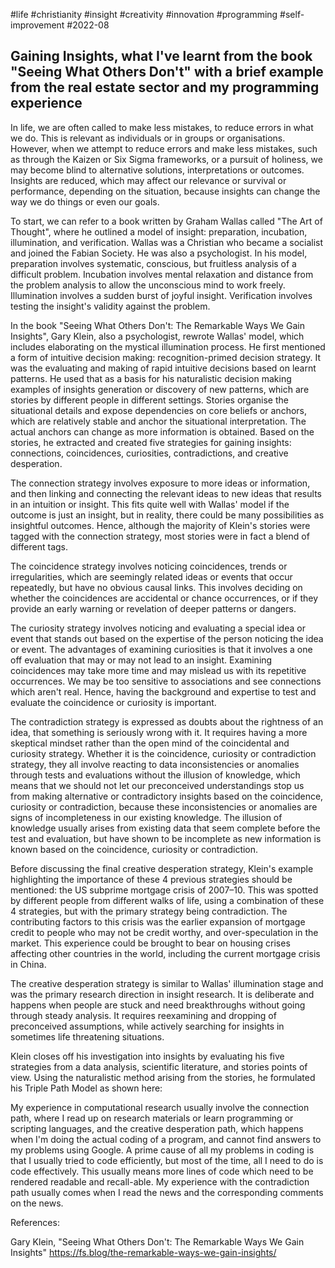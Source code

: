 #life
#christianity
#insight
#creativity
#innovation
#programming
#self-improvement
#2022-08

## Gaining Insights, what I've learnt from the book "Seeing What Others Don't" with a brief example from the real estate sector and my programming experience

In life, we are often called to make less mistakes, to reduce errors in what we do.  This is relevant as individuals or in groups or organisations.  However, when we attempt to reduce errors and make less mistakes, such as through the Kaizen or Six Sigma frameworks, or a pursuit of holiness, we may become blind to alternative solutions, interpretations or outcomes.  Insights are reduced, which may affect our relevance or survival or performance, depending on the situation, because insights can change the way we do things or even our goals.

To start, we can refer to a book written by Graham Wallas called "The Art of Thought", where he outlined a model of insight: preparation, incubation, illumination, and verification.  Wallas was a Christian who became a socialist and joined the Fabian Society.  He was also a psychologist.  In his model, preparation involves systematic, conscious, but fruitless analysis of a difficult problem.  Incubation involves mental relaxation and distance from the problem analysis to allow the unconscious mind to work freely.  Illumination involves a sudden burst of joyful insight.  Verification involves testing the insight's validity against the problem.

In the book "Seeing What Others Don't: The Remarkable Ways We Gain Insights", Gary Klein, also a psychologist, rewrote Wallas' model, which includes elaborating on the mystical illumination process.  He first mentioned a form of intuitive decision making: recognition-primed decision strategy.  It was the evaluating and making of rapid intuitive decisions based on learnt patterns.  He used that as a basis for his naturalistic decision making examples of insights generation or discovery of new patterns, which are stories by different people in different settings.  Stories organise the situational details and expose dependencies on core beliefs or anchors, which are relatively stable and anchor the situational interpretation.  The actual anchors can change as more information is obtained.  Based on the stories, he extracted and created five strategies for gaining insights: connections, coincidences, curiosities, contradictions, and creative desperation.

The connection strategy involves exposure to more ideas or information, and then linking and connecting the relevant ideas to new ideas that results in an intuition or insight.  This fits quite well with Wallas' model if the outcome is just an insight, but in reality, there could be many possibilities as insightful outcomes.  Hence, although the majority of Klein's stories were tagged with the connection strategy, most stories were in fact a blend of different tags.

The coincidence strategy involves noticing coincidences, trends or irregularities, which are seemingly related ideas or events that occur repeatedly, but have no obvious causal links.  This involves deciding on whether the coincidences are accidental or chance occurrences, or if they provide an early warning or revelation of deeper patterns or dangers.

The curiosity strategy involves noticing and evaluating a special idea or event that stands out based on the expertise of the person noticing the idea or event.  The advantages of examining curiosities is that it involves a one off evaluation that may or may not lead to an insight.  Examining coincidences may take more time and may mislead us with its repetitive occurrences.  We may be too sensitive to associations and see connections which aren't real.  Hence, having the background and expertise to test and evaluate the coincidence or curiosity is important.

The contradiction strategy is expressed as doubts about the rightness of an idea, that something is seriously wrong with it.  It requires having a more skeptical mindset rather than the open mind of the coincidental and curiosity strategy.  Whether it is the coincidence, curiosity or contradiction strategy, they all involve reacting to data inconsistencies or anomalies through tests and evaluations without the illusion of knowledge, which means that we should not let our preconceived understandings stop us from making alternative or contradictory insights based on the coincidence, curiosity or contradiction, because these inconsistencies or anomalies are signs of incompleteness in our existing knowledge.  The illusion of knowledge usually arises from existing data that seem complete before the test and evaluation, but have shown to be incomplete as new information is known based on the coincidence, curiosity or contradiction.

Before discussing the final creative desperation strategy, Klein's example highlighting the importance of these 4 previous strategies should be mentioned: the US subprime mortgage crisis of 2007–10.  This was spotted by different people from different walks of life, using a combination of these 4 strategies, but with the primary strategy being contradiction.  The contributing factors to this crisis was the earlier expansion of mortgage credit to people who may not be credit worthy, and over-speculation in the market.  This experience could be brought to bear on housing crises affecting other countries in the world, including the current mortgage crisis in China.

The creative desperation strategy is similar to Wallas' illumination stage and was the primary research direction in insight research.  It is deliberate and happens when people are stuck and need breakthroughs without going through steady analysis.  It requires reexamining and dropping of preconceived assumptions, while actively searching for insights in sometimes life threatening situations.

Klein closes off his investigation into insights by evaluating his five strategies from a data analysis, scientific literature, and stories points of view.  Using the naturalistic method arising from the stories, he formulated his Triple Path Model as shown here:



My experience in computational research usually involve the connection path, where I read up on research materials or learn programming or scripting languages, and the creative desperation path, which happens when I'm doing the actual coding of a program, and cannot find answers to my problems using Google.  A prime cause of all my problems in coding is that I usually tried to code efficiently, but most of the time, all I need to do is code effectively.  This usually means more lines of code which need to be rendered readable and recall-able.  My experience with the contradiction path usually comes when I read the news and the corresponding comments on the news.



References:

Gary Klein, "Seeing What Others Don't: The Remarkable Ways We Gain Insights"
https://fs.blog/the-remarkable-ways-we-gain-insights/


